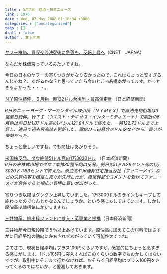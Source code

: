```yaml
---
title : 5月7日　経済・株式ニュース
link : 1976
date : Wed, 07 May 2008 01:10:04 +0000
categories : ["uncategorized"]
tags : []
draft : false
author : 倉下忠憲
---
```


<A HREF="http://japan.cnet.com/news/biz/story/0,2000056020,20372664,00.htm" TARGET="_blank">ヤフー株価、買収交渉決裂後に急落も、反転上昇へ</A>（CNET　JAPNA）<BR><BR>なんだか株価戻っているみたいですね。<BR><BR>今日の日本のヤフーの寄りつきがかなり安かったので、これはちょっと安すぎるんじゃね？、あがるかな？と思っていたら今のところ結構あがってます。かっときゃよかった・・・。<BR><BR><A HREF="http://www.nikkei.co.jp/news/main/20080507ATQ2INYPC07052008.html" TARGET="_blank">ＮＹ原油続伸、６月物一時122ドル台後半・最高値更新</A> （日本経済新聞）<BR><BR><I>6日のニューヨーク・マーカンタイル取引所（ＮＹＭＥＸ）で原油先物相場は3営業日続伸。ＷＴＩ（ウエスト・テキサス・インターミディエート）で期近の6月物は前日比1.87ドル高の1バレル121.84ドルで終えた。一時122.73ドルまで上昇し、連日で過去最高値を更新した。需給ひっ迫懸念やドル安などから、買いが優勢だった。</I> <BR><BR>ちょっと厳しいですね。でも商社はあがりそう。<BR><BR><A HREF="http://www.nikkei.co.jp/news/main/20080507NT000Y00807052008.html" TARGET="_blank">米国株反発、ダウ終値51ドル高の1万3020ドル</A> （日本経済新聞）<BR><I>6日の米株式市場でダウ工業株30種平均は反発。前日比51ドル29セント高の1万3020ドル83セントで終えた。原油高や米連邦住宅抵当公社（ファニーメイ）などの決算内容を嫌気し売りが先行したが、経営幹部のコメントを受けてファニーメイが急伸すると幅広い銘柄に買いが広がった。</I> <BR><BR>寄りつき以降はグングン上昇していました。1万3000ドルのラインもキープして終わったのでなんとかなるんでしょうか、という感じもしてきています。しかし原油高は結構気にかかりますね。<BR><BR><A HREF="http://www.nikkei.co.jp/news/sangyo/20080507AT1D0401805052008.html" TARGET="_blank">三井物産、排出枠ファンドに参入・英専業と提携</A>（日本経済新聞）<BR><BR>三井物産今日現段階で５％以上あげています。原油高に加えてこの材料ではさすがに日経平均の動向に左右されずあがっていく可能性大ですね。<BR><BR>さてさて、現状日経平均はプラス100円くらいですが、感覚的にちょっと高すぎる感じがします。1ドル105円に突入すればこのくらいの数字でもおかしくはないですが、取引中にそこまで行かなければ、おそらく日経平均はプラス100円をきってくるのではないか、と憶測しておきます。<BR><br><br>

